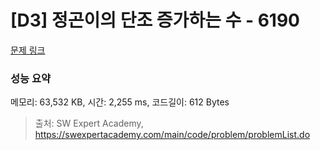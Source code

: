 # [D3] 정곤이의 단조 증가하는 수 - 6190 

[문제 링크](https://swexpertacademy.com/main/code/problem/problemDetail.do?contestProbId=AWcPjEuKAFgDFAU4) 

### 성능 요약

메모리: 63,532 KB, 시간: 2,255 ms, 코드길이: 612 Bytes



> 출처: SW Expert Academy, https://swexpertacademy.com/main/code/problem/problemList.do